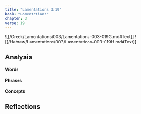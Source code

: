 ```yaml
---
title: "Lamentations 3:19"
book: "Lamentations"
chapter: 3
verse: 19
---
```

![[/Greek/Lamentations/003/Lamentations-003-019G.md#Text]]
![[/Hebrew/Lamentations/003/Lamentations-003-019H.md#Text]]

## Analysis

#### Words

#### Phrases

#### Concepts

## Reflections
